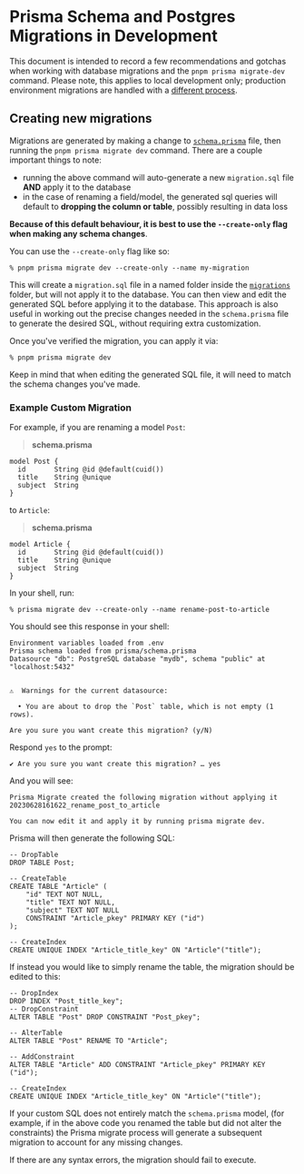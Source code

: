 # Prisma Schema and Postgres Migrations in Development

This document is intended to record a few recommendations and gotchas when working with database migrations and the `pnpm prisma migrate-dev` command. Please note, this applies to local development only; production environment migrations are handled with a [different process](https://www.prisma.io/docs/concepts/components/prisma-migrate/migrate-development-production#production-and-testing-environments).

## Creating new migrations

Migrations are generated by making a change to [`schema.prisma`](./schema.prisma) file, then running the `pnpm prisma migrate dev` command. There are a couple important things to note:

- running the above command will auto-generate a new `migration.sql` file **AND** apply it to the database
- in the case of renaming a field/model, the generated sql queries will default to **dropping the column or table**, possibly resulting in data loss

**Because of this default behaviour, it is best to use the `--create-only` flag when making any schema changes**.

You can use the `--create-only` flag like so:

```
% pnpm prisma migrate dev --create-only --name my-migration
```

This will create a `migration.sql` file in a named folder inside the [`migrations`](./migrations/) folder, but will not apply it to the database. You can then view and edit the generated SQL before applying it to the database. This approach is also useful in working out the precise changes needed in the `schema.prisma` file to generate the desired SQL, without requiring extra customization.

Once you've verified the migration, you can apply it via:

```
% pnpm prisma migrate dev
```

Keep in mind that when editing the generated SQL file, it will need to match the schema changes you've made.

### Example Custom Migration

For example, if you are renaming a model `Post`:

> **schema.prisma**

```
model Post {
  id       String @id @default(cuid())
  title    String @unique
  subject  String
}
```

to `Article`:

> **schema.prisma**

```
model Article {
  id       String @id @default(cuid())
  title    String @unique
  subject  String
}
```

In your shell, run:

```
% prisma migrate dev --create-only --name rename-post-to-article
```

You should see this response in your shell:

```
Environment variables loaded from .env
Prisma schema loaded from prisma/schema.prisma
Datasource "db": PostgreSQL database "mydb", schema "public" at "localhost:5432"


⚠️  Warnings for the current datasource:

  • You are about to drop the `Post` table, which is not empty (1 rows).

Are you sure you want create this migration? (y/N)
```

Respond `yes` to the prompt:

```
✔ Are you sure you want create this migration? … yes
```

And you will see:

```
Prisma Migrate created the following migration without applying it 20230628161622_rename_post_to_article

You can now edit it and apply it by running prisma migrate dev.
```

Prisma will then generate the following SQL:

```
-- DropTable
DROP TABLE Post;

-- CreateTable
CREATE TABLE "Article" (
    "id" TEXT NOT NULL,
    "title" TEXT NOT NULL,
    "subject" TEXT NOT NULL
    CONSTRAINT "Article_pkey" PRIMARY KEY ("id")
);

-- CreateIndex
CREATE UNIQUE INDEX "Article_title_key" ON "Article"("title");
```

If instead you would like to simply rename the table, the migration should be edited to this:

```
-- DropIndex
DROP INDEX "Post_title_key";
-- DropConstraint
ALTER TABLE "Post" DROP CONSTRAINT "Post_pkey";

-- AlterTable
ALTER TABLE "Post" RENAME TO "Article";

-- AddConstraint
ALTER TABLE "Article" ADD CONSTRAINT "Article_pkey" PRIMARY KEY ("id");

-- CreateIndex
CREATE UNIQUE INDEX "Article_title_key" ON "Article"("title");
```

If your custom SQL does not entirely match the `schema.prisma` model, (for example, if in the above code you renamed the table but did not alter the constraints) the Prisma migrate process will generate a subsequent migration to account for any missing changes.

If there are any syntax errors, the migration should fail to execute.
